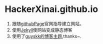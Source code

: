 # HackerXinai.github.io
1. 跟随[githubPage][githubPage]官网指导建立网站。
2. 使用[Jekyll][Jekyll]使网站变成静态博客
3. 使用了[guyskk的博客主题][guyskk的博客主题],thanks~.




[githubPage]:https://pages.github.com
[Jekyll]:https://jekyllrb.com/
[guyskk的博客主题]:https://github.com/guyskk/guyskk.github.io
